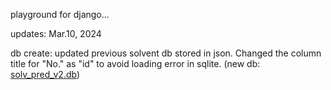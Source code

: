 playground for django...


updates: Mar.10, 2024

db create: updated previous solvent db stored in json. Changed the column title for "No." as "id" to avoid loading error in sqlite. 
(new db: [solv_pred_v2.db](https://github.com/xueannafang/django_test/blob/main/db_create/solv_pred_v2.db))